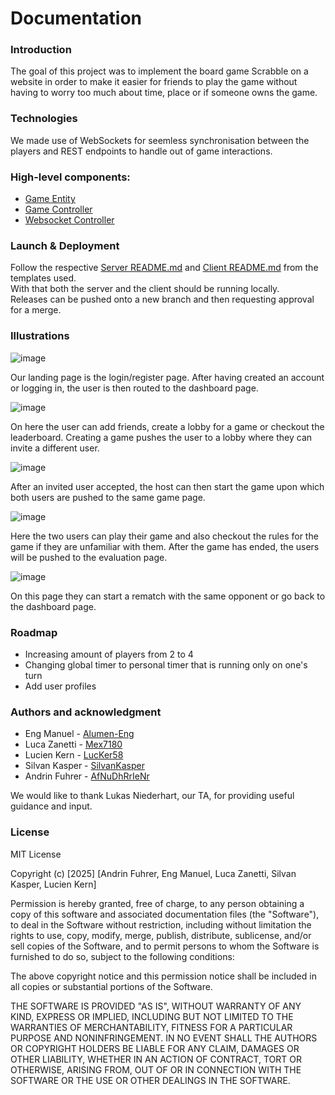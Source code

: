 # Documentation

### Introduction

The goal of this project was to implement the board game Scrabble on a website
in order to make it easier for friends to play the game without having to worry
too much about time, place or if someone owns the game.

### Technologies

We made use of WebSockets for seemless synchronisation between the players and
REST endpoints to handle out of game interactions.

### High-level components:

- [Game Entity](https://github.com/AfNuDhRrIeNr/sopra-fs25-group-33-server/blob/main/src/main/java/ch/uzh/ifi/hase/soprafs24/entity/Game.java)
- [Game Controller](https://github.com/AfNuDhRrIeNr/sopra-fs25-group-33-server/blob/main/src/main/java/ch/uzh/ifi/hase/soprafs24/controller/GameController.java)
- [Websocket Controller](https://github.com/AfNuDhRrIeNr/sopra-fs25-group-33-server/blob/main/src/main/java/ch/uzh/ifi/hase/soprafs24/websocket/WebSocketController.java)

### Launch & Deployment

Follow the respective
[Server README.md](https://github.com/HASEL-UZH/sopra-fs25-template-server/blob/main/README.md)
and [Client README.md](https://github.com/HASEL-UZH/sopra-fs25-template-client)
from the templates used. <br> With that both the server and the client should be
running locally. <br> Releases can be pushed onto a new branch and then
requesting approval for a merge.

### Illustrations

![image](https://github.com/user-attachments/assets/04ef2957-d364-4f92-9a48-791a6e869be4)

Our landing page is the login/register page. After having created an account or
logging in, the user is then routed to the dashboard page.

![image](https://github.com/user-attachments/assets/8476ed66-d9b8-41fe-baa6-cbdf895007e6)

On here the user can add friends, create a lobby for a game or checkout the
leaderboard. Creating a game pushes the user to a lobby where they can invite a
different user.

![image](https://github.com/user-attachments/assets/d4df77d2-cceb-4f6d-b14e-488fd6421c07)

After an invited user accepted, the host can then start the game upon which both
users are pushed to the same game page.

![image](https://github.com/user-attachments/assets/caf40bb0-d8df-430d-b8ce-736cc74e83fb)

Here the two users can play their game and also checkout the rules for the game
if they are unfamiliar with them. After the game has ended, the users will be
pushed to the evaluation page.

![image](https://github.com/user-attachments/assets/edd443ff-9332-48b5-b158-65b9313d59b3)

On this page they can start a rematch with the same opponent or go back to the
dashboard page.

### Roadmap

- Increasing amount of players from 2 to 4
- Changing global timer to personal timer that is running only on one's turn
- Add user profiles

### Authors and acknowledgment

- Eng Manuel - [Alumen-Eng](https://github.com/Alumen-Eng)
- Luca Zanetti - [Mex7180](https://github.com/Mex7180)
- Lucien Kern - [LucKer58](https://github.com/LucKer58)
- Silvan Kasper - [SilvanKasper](https:://github.com/SilvanKasper)
- Andrin Fuhrer - [AfNuDhRrIeNr](https://github.com/AfNuDhRrIeNr)

We would like to thank Lukas Niederhart, our TA, for providing useful guidance
and input.

### License

MIT License

Copyright (c) [2025] [Andrin Fuhrer, Eng Manuel, Luca Zanetti, Silvan Kasper,
Lucien Kern]

Permission is hereby granted, free of charge, to any person obtaining a copy of
this software and associated documentation files (the "Software"), to deal in
the Software without restriction, including without limitation the rights to
use, copy, modify, merge, publish, distribute, sublicense, and/or sell copies of
the Software, and to permit persons to whom the Software is furnished to do so,
subject to the following conditions:

The above copyright notice and this permission notice shall be included in all
copies or substantial portions of the Software.

THE SOFTWARE IS PROVIDED "AS IS", WITHOUT WARRANTY OF ANY KIND, EXPRESS OR
IMPLIED, INCLUDING BUT NOT LIMITED TO THE WARRANTIES OF MERCHANTABILITY, FITNESS
FOR A PARTICULAR PURPOSE AND NONINFRINGEMENT. IN NO EVENT SHALL THE AUTHORS OR
COPYRIGHT HOLDERS BE LIABLE FOR ANY CLAIM, DAMAGES OR OTHER LIABILITY, WHETHER
IN AN ACTION OF CONTRACT, TORT OR OTHERWISE, ARISING FROM, OUT OF OR IN
CONNECTION WITH THE SOFTWARE OR THE USE OR OTHER DEALINGS IN THE SOFTWARE.
